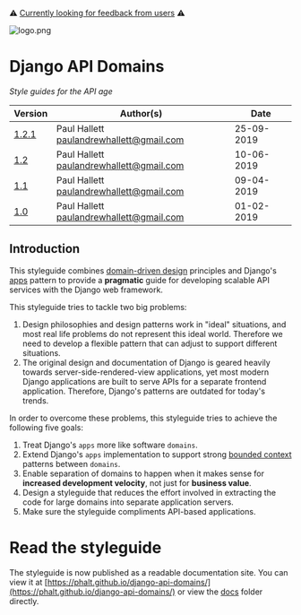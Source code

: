 ⚠️ [Currently looking for feedback from users](https://github.com/phalt/django-api-domains/issues/31) ⚠️

![logo.png](diagrams/dads_logo.png)

# Django API Domains
_Style guides for the API age_

| Version                                                                 | Author(s)                                 | Date       |
| ----------------------------------------------------------------------- |-------------------------------------------|------------|
| [1.2.1](https://github.com/phalt/django-api-domains/releases/tag/1.2.1) | Paul Hallett  paulandrewhallett@gmail.com | 25-09-2019 |
| [1.2](https://github.com/phalt/django-api-domains/releases/tag/1.2)     | Paul Hallett  paulandrewhallett@gmail.com | 10-06-2019 |
| [1.1](https://github.com/phalt/django-api-domains/releases/tag/1.1)     | Paul Hallett  paulandrewhallett@gmail.com | 09-04-2019 |
| [1.0](https://github.com/phalt/django-api-domains/releases/tag/1.0)     | Paul Hallett  paulandrewhallett@gmail.com | 01-02-2019 |

## Introduction

This styleguide combines [domain-driven design](https://en.wikipedia.org/wiki/Domain-driven_design) principles and Django's [apps](https://docs.djangoproject.com/en/dev/ref/applications/#module-django.apps) pattern to provide a **pragmatic** guide for developing scalable API services with the Django web framework.

This styleguide tries to tackle two big problems:

1) Design philosophies and design patterns work in "ideal" situations, and most real life problems do not represent this ideal world. Therefore we need to develop a flexible pattern that can adjust to support different situations.
2) The original design and documentation of Django is geared heavily towards server-side-rendered-view applications, yet most modern Django applications are built to serve APIs for a separate frontend application. Therefore, Django's patterns are outdated for today's trends.

In order to overcome these problems, this styleguide tries to achieve the following five goals:

1) Treat Django's `apps` more like software `domains`.
2) Extend Django's `apps` implementation to support strong [bounded context](https://www.martinfowler.com/bliki/BoundedContext.html) patterns between `domains`.
3) Enable separation of domains to happen when it makes sense for **increased development velocity**, not just for **business value**.
4) Design a styleguide that reduces the effort involved in extracting the code for large domains into separate application servers.
5) Make sure the styleguide compliments API-based applications.

# Read the styleguide

The styleguide is now published as a readable documentation site. You can view it at [https://phalt.github.io/django-api-domains/](https://phalt.github.io/django-api-domains/) or view the [docs](docs/) folder directly.
